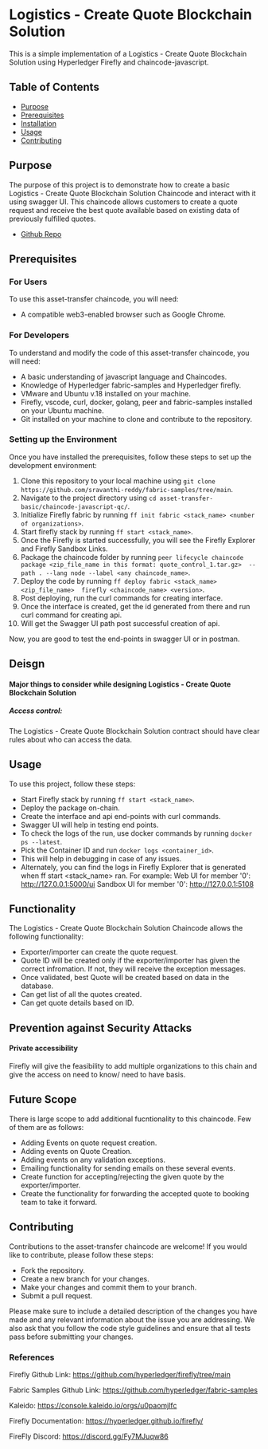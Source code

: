 # Logistics - Create Quote Blockchain Solution

This is a simple implementation of a Logistics - Create Quote Blockchain Solution using Hyperledger Firefly and chaincode-javascript.


## Table of Contents

- [Purpose](#purpose)
- [Prerequisites](#prerequisites)
- [Installation](#installation)
- [Usage](#usage)
- [Contributing](#contributing)


## Purpose

The purpose of this project is to demonstrate how to create a basic Logistics - Create Quote Blockchain Solution Chaincode and interact with it using swagger UI. This chaincode allows customers to create a quote request and receive the best quote available based on existing data of previously fulfilled quotes.

- [Github Repo](https://github.com/sravanthi-reddy/fabric-samples/tree/main)
## Prerequisites

### For Users

To use this asset-transfer chaincode, you will need:

- A compatible web3-enabled browser such as Google Chrome.


### For Developers

To understand and modify the code of this asset-transfer chaincode, you will need:

- A basic understanding of javascript language and Chaincodes.
- Knowledge of Hyperledger fabric-samples and Hyperledger firefly.
- VMware and Ubuntu v.18 installed on your machine.
- Firefly, vscode, curl, docker, golang, peer and fabric-samples installed on your Ubuntu machine.
- Git installed on your machine to clone and contribute to the repository.

### Setting up the Environment

Once you have installed the prerequisites, follow these steps to set up the development environment:

1. Clone this repository to your local machine using `git clone  https://github.com/sravanthi-reddy/fabric-samples/tree/main`.
2. Navigate to the project directory using `cd asset-transfer-basic/chaincode-javascript-qc/`.
3. Initialize Firefly fabric by running `ff init fabric <stack_name> <number of organizations>`.
4. Start firefly stack by running `ff start <stack_name>`.
5. Once the Firefly is started successfully, you will see the Firefly Explorer and Firefly Sandbox Links.
6. Package the chaincode folder by running `peer lifecycle chaincode package <zip_file_name in this format: quote_control_1.tar.gz>  --path . --lang node --label <any chaincode_name>`.
7. Deploy the code by running `ff deploy fabric <stack_name> <zip_file_name>  firefly <chaincode_name> <version>`.
8. Post deploying, run the curl commands for creating interface.
9. Once the interface is created, get the id generated from there and run curl command for creating api.
10. Will get the Swagger UI path post successful creation of api.

Now, you are good to test the end-points in swagger UI or in postman.

## Deisgn 
#### Major things to consider while designing Logistics - Create Quote Blockchain Solution
##### Access control: 
The Logistics - Create Quote Blockchain Solution contract should have clear rules about who can access the data.

## Usage

To use this project, follow these steps:

- Start Firefly stack by running `ff start <stack_name>`.
- Deploy the package on-chain.
- Create the interface and api end-points with curl commands.
- Swagger UI will help in testing end points.
- To check the logs of the run, use docker commands by running `docker ps --latest`.
- Pick the Container ID and run `docker logs <container_id>`.
- This will help in debugging in case of any issues.
- Alternately, you can find the logs in Firefly Explorer that is generated when ff start <stack_name> ran.
For example: Web UI for member '0': http://127.0.0.1:5000/ui
             Sandbox UI for member '0': http://127.0.0.1:5108

## Functionality

The Logistics - Create Quote Blockchain Solution Chaincode allows the following functionality:

- Exporter/importer can create the quote request.
- Quote ID will be created only if the exporter/importer has given the correct infromation. If not, they will receive the exception messages.
- Once validated, best Quote will be created based on data in the database.
- Can get list of all the quotes created.
- Can get quote details based on ID.

## Prevention against Security Attacks

#### Private accessibility

Firefly will give the feasibility to add multiple organizations to this chain and give the access on need to know/ need to have basis.


## Future Scope

There is large scope to add additional fucntionality to this chaincode. Few of them are as follows:

- Adding Events on quote request creation.
- Adding events on Quote Creation.
- Adding events on any validation exceptions.
- Emailing functionality for sending emails on these several events.
- Create function for accepting/rejecting the given quote by the exporter/importer.
- Create the functionality for forwarding the accepted quote to booking team to take it forward.

## Contributing

Contributions to the asset-transfer chaincode are welcome! If you would like to contribute, please follow these steps:

- Fork the repository.
- Create a new branch for your changes.
- Make your changes and commit them to your branch.
- Submit a pull request.

Please make sure to include a detailed description of the changes you have made and any relevant information about the issue you are addressing. We also ask that you follow the code style guidelines and ensure that all tests pass before submitting your changes.

### References

Firefly Github Link: https://github.com/hyperledger/firefly/tree/main

Fabric Samples Github Link: https://github.com/hyperledger/fabric-samples

Kaleido: https://console.kaleido.io/orgs/u0paomjlfc

Firefly Documentation: https://hyperledger.github.io/firefly/

FireFly Discord: https://discord.gg/Fy7MJuqw86